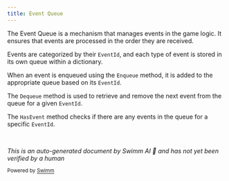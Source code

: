 ```yaml
---
title: Event Queue
---
```

The Event Queue is a mechanism that manages events in the game logic. It ensures that events are processed in the order they are received.

Events are categorized by their <SwmToken path="unity/four-block/Assets/game/logic/EventQueue/EventQueue.cs" pos="8:5:5" line-data="        private Dictionary&lt;EventId, Queue&lt;IEvent&gt;&gt; _queues;">`EventId`</SwmToken>, and each type of event is stored in its own queue within a dictionary.

When an event is enqueued using the <SwmToken path="unity/four-block/Assets/game/logic/EventQueue/EventQueue.cs" pos="15:5:5" line-data="        public void Enqueue(IEvent e)">`Enqueue`</SwmToken> method, it is added to the appropriate queue based on its <SwmToken path="unity/four-block/Assets/game/logic/EventQueue/EventQueue.cs" pos="8:5:5" line-data="        private Dictionary&lt;EventId, Queue&lt;IEvent&gt;&gt; _queues;">`EventId`</SwmToken>.

The <SwmToken path="unity/four-block/Assets/game/logic/EventQueue/EventQueue.cs" pos="26:5:5" line-data="        public IEvent Dequeue(EventId id)">`Dequeue`</SwmToken> method is used to retrieve and remove the next event from the queue for a given <SwmToken path="unity/four-block/Assets/game/logic/EventQueue/EventQueue.cs" pos="8:5:5" line-data="        private Dictionary&lt;EventId, Queue&lt;IEvent&gt;&gt; _queues;">`EventId`</SwmToken>.

The <SwmToken path="unity/four-block/Assets/game/logic/EventQueue/EventQueue.cs" pos="24:5:5" line-data="        public bool HasEvent(EventId id) =&gt; _queues.ContainsKey(id) &amp;&amp; _queues[id].Count &gt; 0;">`HasEvent`</SwmToken> method checks if there are any events in the queue for a specific <SwmToken path="unity/four-block/Assets/game/logic/EventQueue/EventQueue.cs" pos="8:5:5" line-data="        private Dictionary&lt;EventId, Queue&lt;IEvent&gt;&gt; _queues;">`EventId`</SwmToken>.

&nbsp;

*This is an auto-generated document by Swimm AI 🌊 and has not yet been verified by a human*

<SwmMeta version="3.0.0" repo-id="Z2l0aHViJTNBJTNBREVNTy1ncmF2aXR5LWN1YmVzJTNBJTNBc3dpbW1pbw==" repo-name="DEMO-gravity-cubes"><sup>Powered by [Swimm](https://staging.swimm.cloud/)</sup></SwmMeta>
